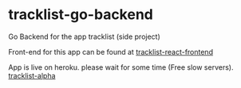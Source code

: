 # tracklist-go-backend

Go Backend for the app tracklist (side project)

Front-end for this app can be found at [tracklist-react-frontend](https://github.com/drex44/tracklist-react-frontend)

App is live on heroku. please wait for some time (Free slow servers).
[tracklist-alpha](http://tracklist-alpha.herokuapp.com)
